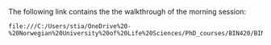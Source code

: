 The following link contains the the walkthrough of the morning session:
```
file:///C:/Users/stia/OneDrive%20-%20Norwegian%20University%20of%20Life%20Sciences/PhD_courses/BIN420/BIN420_tuesday_morning.html

```
